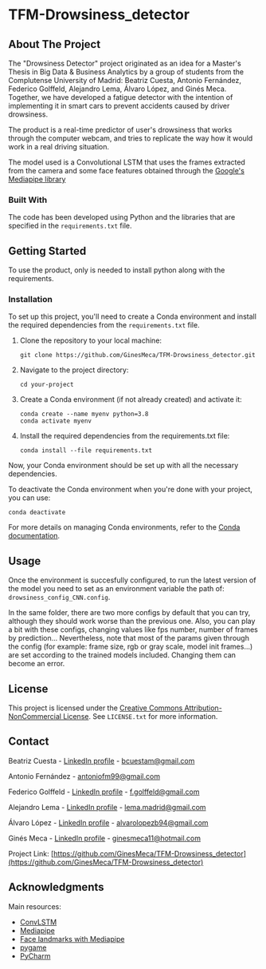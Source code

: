 # TFM-Drowsiness_detector
## About The Project

The "Drowsiness Detector" project originated as an idea for a Master's Thesis in Big Data & Business Analytics by a group of students from the Complutense University of Madrid: Beatriz Cuesta, Antonio Fernández, Federico Golffeld, Alejandro Lema, Álvaro López, and Ginés Meca. Together, we have developed a fatigue detector with the intention of implementing it in smart cars to prevent accidents caused by driver drowsiness. 

The product is a real-time predictor of user's drowsiness that works through the computer webcam, and tries to replicate the way how it would work in a real driving situation.

The model used is a Convolutional LSTM that uses the frames extracted from the camera and some face features obtained through the [Google's Mediapipe library](https://developers.google.com/mediapipe)


### Built With

The code has been developed using Python and the libraries that are specified in the `requirements.txt` file.


## Getting Started

To use the product, only is needed to install python along with the requirements.

### Installation

To set up this project, you'll need to create a Conda environment and install the required dependencies from the `requirements.txt` file.

1. Clone the repository to your local machine:

   ```
   git clone https://github.com/GinesMeca/TFM-Drowsiness_detector.git
   ```
   
2. Navigate to the project directory:
   
   ```
   cd your-project
   ```
3. Create a Conda environment (if not already created) and activate it:
   ```
   conda create --name myenv python=3.8
   conda activate myenv
   ```

4. Install the required dependencies from the requirements.txt file:
   ```
   conda install --file requirements.txt
   ```

Now, your Conda environment should be set up with all the necessary dependencies.

To deactivate the Conda environment when you're done with your project, you can use:

   ```
   conda deactivate
   ```

For more details on managing Conda environments, refer to the [Conda documentation](https://docs.conda.io/en/latest/).


## Usage

Once the environment is succesfully configured, to run the latest version of the model you need to set as an environment variable the path of: `drowsiness_config_CNN.config`.

In the same folder, there are two more configs by default that you can try, although they should work worse than the previous one. Also, you can play a bit with these configs, changing values like fps number, number of frames by prediction... Nevertheless, note that most of the params given through the config (for example: frame size, rgb or gray scale, model init frames...) are set according to the trained models included. Changing them can become an error.



## License

This project is licensed under the [Creative Commons Attribution-NonCommercial License](https://creativecommons.org/licenses/by-nc/4.0/). See `LICENSE.txt` for more information.



<!-- CONTACT -->
## Contact

Beatriz Cuesta - [LinkedIn profile](https://www.linkedin.com/in/beatriz-cuesta-munizaga-786b08145/) - bcuestam@gmail.com

Antonio Fernández - antoniofm99@gmail.com

Federico Golffeld - [LinkedIn profile](https://www.linkedin.com/in/fgolffeld/) - f.golffeld@gmail.com

Alejandro Lema - [LinkedIn profile](https://www.linkedin.com/in/alex-lema-0850b99b/) - lema.madrid@gmail.com

Álvaro López - [LinkedIn profile](https://www.linkedin.com/in/alvaro-lopez-benito/) - alvarolopezb94@gmail.com

Ginés Meca - [LinkedIn profile](https://www.linkedin.com/in/gin%C3%A9smeca/) - ginesmeca11@hotmail.com

Project Link: [https://github.com/GinesMeca/TFM-Drowsiness_detector](https://github.com/GinesMeca/TFM-Drowsiness_detector)



<!-- ACKNOWLEDGMENTS -->
## Acknowledgments

Main resources:

* [ConvLSTM](https://paperswithcode.com/method/convlstm)
* [Mediapipe](https://developers.google.com/mediapipe)
* [Face landmarks with Mediapipe](https://developers.google.com/mediapipe/solutions/vision/face_landmarker)
* [pygame](https://www.pygame.org/news)
* [PyCharm](https://www.jetbrains.com/es-es/pycharm/)



